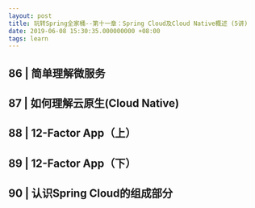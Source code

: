 ```yaml
---
layout: post
title: 玩转Spring全家桶--第十一章：Spring Cloud及Cloud Native概述 (5讲)
date: 2019-06-08 15:30:35.000000000 +08:00
tags: learn
---
```



## 86 | 简单理解微服务
## 87 | 如何理解云原生(Cloud Native)
## 88 | 12-Factor App（上）
## 89 | 12-Factor App（下）
## 90 | 认识Spring Cloud的组成部分
